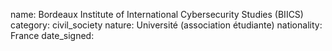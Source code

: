 name: Bordeaux Institute of International Cybersecurity Studies (BIICS)  
category: civil_society
nature:  Université (association étudiante)
nationality: France
date_signed:
    
